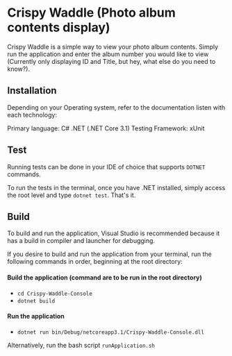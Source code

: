 # Crispy Waddle (Photo album contents display)

Crispy Waddle is a simple way to view your photo album contents. Simply run the application and enter the album number you would like to view (Currently only displaying ID and Title, but hey, what else do you need to know?).


## Installation

Depending on your Operating system, refer to the documentation listen with each technology:

Primary language: C# .NET (.NET Core 3.1)
Testing Framework: xUnit


## Test

Running tests can be done in your IDE of choice that supports `DOTNET` commands. 

To run the tests in the terminal, once you have .NET installed, simply access the root level and type `dotnet test`. That's it.

## Build

To build and run the application, Visual Studio is recommended because it has a build in compiler and launcher for debugging. 

If you desire to build and run the application from your terminal, run the following commands in order, beginning at the root directory:

#### Build the application (command are to be run in the root directory)
- `cd Crispy-Waddle-Console`
- `dotnet build`

#### Run the application
- `dotnet run bin/Debug/netcoreapp3.1/Crispy-Waddle-Console.dll`

Alternatively, run the bash script `runApplication.sh`